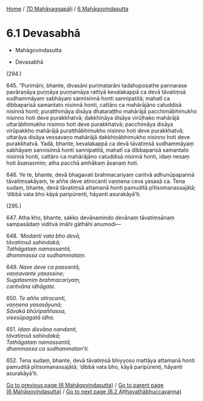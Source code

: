 
[Home](/) / [7D Mahāvaggapāḷi](../../7D.md) / [6 Mahāgovindasutta](../6.md)

# 6.1 Devasabhā

* Mahāgovindasutta

* Devasabhā

(294.)

645\. “Purimāni, bhante, divasāni purimatarāni tadahuposathe pannarase pavāraṇāya puṇṇāya puṇṇamāya rattiyā kevalakappā ca devā tāvatiṃsā sudhammāyaṃ sabhāyaṃ sannisinnā honti sannipatitā; mahatī ca dibbaparisā samantato nisinnā honti, cattāro ca mahārājāno catuddisā nisinnā honti; puratthimāya disāya dhataraṭṭho mahārājā pacchimābhimukho nisinno hoti deve purakkhatvā; dakkhiṇāya disāya virūḷhako mahārājā uttarābhimukho nisinno hoti deve purakkhatvā; pacchimāya disāya virūpakkho mahārājā puratthābhimukho nisinno hoti deve purakkhatvā; uttarāya disāya vessavaṇo mahārājā dakkhiṇābhimukho nisinno hoti deve purakkhatvā. Yadā, bhante, kevalakappā ca devā tāvatiṃsā sudhammāyaṃ sabhāyaṃ sannisinnā honti sannipatitā, mahatī ca dibbaparisā samantato nisinnā honti, cattāro ca mahārājāno catuddisā nisinnā honti, idaṃ nesaṃ hoti āsanasmiṃ; atha pacchā amhākaṃ āsanaṃ hoti.

646\. Ye te, bhante, devā bhagavati brahmacariyaṃ caritvā adhunūpapannā tāvatiṃsakāyaṃ, te aññe deve atirocanti vaṇṇena ceva yasasā ca. Tena sudaṃ, bhante, devā tāvatiṃsā attamanā honti pamuditā pītisomanassajātā; ‘dibbā vata bho kāyā paripūrenti, hāyanti asurakāyā’ti.

(295.)

647\. Atha kho, bhante, sakko devānamindo devānaṃ tāvatiṃsānaṃ sampasādaṃ viditvā imāhi gāthāhi anumodi—

648\. _‘Modanti vata bho devā,_  
_tāvatiṃsā sahindakā;_  
_Tathāgataṃ namassantā,_  
_dhammassa ca sudhammataṃ._  


649\. _Nave deve ca passantā,_  
_vaṇṇavante yasassine;_  
_Sugatasmiṃ brahmacariyaṃ,_  
_caritvāna idhāgate._  


650\. _Te aññe atirocanti,_  
_vaṇṇena yasasāyunā;_  
_Sāvakā bhūripaññassa,_  
_visesūpagatā idha._  


651\. _Idaṃ disvāna nandanti,_  
_tāvatiṃsā sahindakā;_  
_Tathāgataṃ namassantā,_  
_dhammassa ca sudhammatan’ti._  


652\. Tena sudaṃ, bhante, devā tāvatiṃsā bhiyyoso mattāya attamanā honti pamuditā pītisomanassajātā; ‘dibbā vata bho, kāyā paripūrenti, hāyanti asurakāyā’ti.

[Go to previous page (6 Mahāgovindasutta)](../6.md) / [Go to parent page (6 Mahāgovindasutta)](../6.md) / [Go to next page (6.2 Aṭṭhayathābhuccavaṇṇa)](6.2.md)


